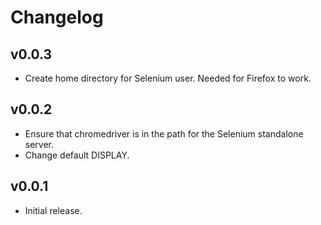 Changelog
=========

v0.0.3
------

  * Create home directory for Selenium user. Needed for Firefox to work.

v0.0.2
------

  * Ensure that chromedriver is in the path for the Selenium standalone server.
  * Change default DISPLAY.

v0.0.1
------

  * Initial release.
